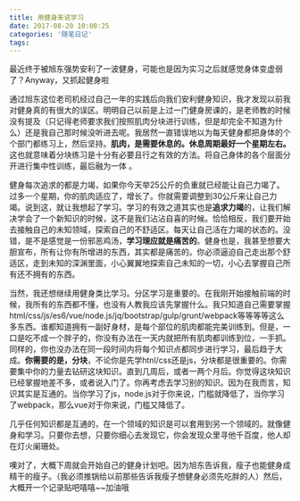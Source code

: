 ```yaml
---
title: 用健身来说学习
date: 2017-08-20 10:00:25
categories: '随笔日记'
tags:
---
```

最近终于被旭东强势安利了一波健身，可能也是因为实习之后就感觉身体变虚弱了？Anyway，又抓起健身啦
<!-- more -->
通过旭东这位老司机经过自己一年的实践后向我们安利健身知识，我才发现以前我对健身真的有很大的误区。明明自己以前是上过一门健身房课的，是老师教的时候没有提及（只记得老师要求我们按照肌肉分块进行训练，但是却完全不知道为什么）还是我自己那时候没听进去呢。我居然一直错误地以为每天健身都把身体的个个部门都练习上，然后坚持。**肌肉，是需要休息的。休息周期最好一个星期左右。** 这也就意味着分块练习是十分有必要且行之有效的方法。将自己身体的各个层面分开进行集中性训练，最后融为一体 。

健身每次追求的都是力竭，如果你今天举25公斤的负重就已经能让自己力竭了。过多一个星期，你的肌肉适应了，增长了。你就需要调整到30公斤来让自己力竭。说到这，就让我想起了学习。学习的有效之道其实也是**追求力竭**的，让我们解决学会了一个新知识的时候，这不是我们沾沾自喜的时候。恰恰相反，我们要开始去接触自己的未知领域，探索自己的不舒适区。每天让自己活在力竭的状态的。没错，是不是感觉是一份邪恶鸡汤，**学习理应就是痛苦的**。健身也是，我甚至想要大胆宣布，所有让你有所增进的东西，其实都是痛苦的。你必须逼迫自己走出那个舒适区，走到未知的深渊里面，小心翼翼地探索自己未知的一切，小心去掌握自己所有还不拥有的东西。

当然，我还想继续用健身类比学习。分区学习是重要的。在我刚开始接触前端的时候，我所有的东西都不懂，也没有人教我应该先掌握什么。我只知道自己需要掌握html/css/js/es6/vue/node.js/jq/bootstrap/gulp/grunt/webpack等等等等这么多东西。谁都知道拥有一副好身材，是每个部位的肌肉都能完美训练到。但是，一口是吃不成一个胖子的，你没有办法在一天内就把所有肌肉都训练到位，一手抓。同样的，你也没办法在同一段时间内将每个知识点都同步进行学习，最后趋于大成。**你需要的是，分块**，不论你是先学htnl/css还是js，分块都是很重要的。你需要集中你的力量去钻研这块知识。直到几周后，或者一两个月后。你觉得这块知识已经掌握地差不多，或者说入门了。你再考虑去学习别的知识。因为在我而言，知识其实是互通的。当你学习了js，node.js对于你来说，门槛就降低了，当你学习了webpack，那么vue对于你来说，门槛又降低了。

几乎任何知识都是互通的，在一个领域的知识是可以套用到另一个领域的。就像健身和学习。只要你去想，只要你细心去发现它，你会发现众里寻他千百度，他人却在灯火阑珊处。

噢对了，大概下周就会开始自己的健身计划吧。因为旭东告诉我，瘦子也能健身成精干的瘦子。（我必须推锅给以前那些告诉我瘦子想健身必须先吃胖的人）然后，大概开一个记录贴吧嘻嘻~~加油哦
